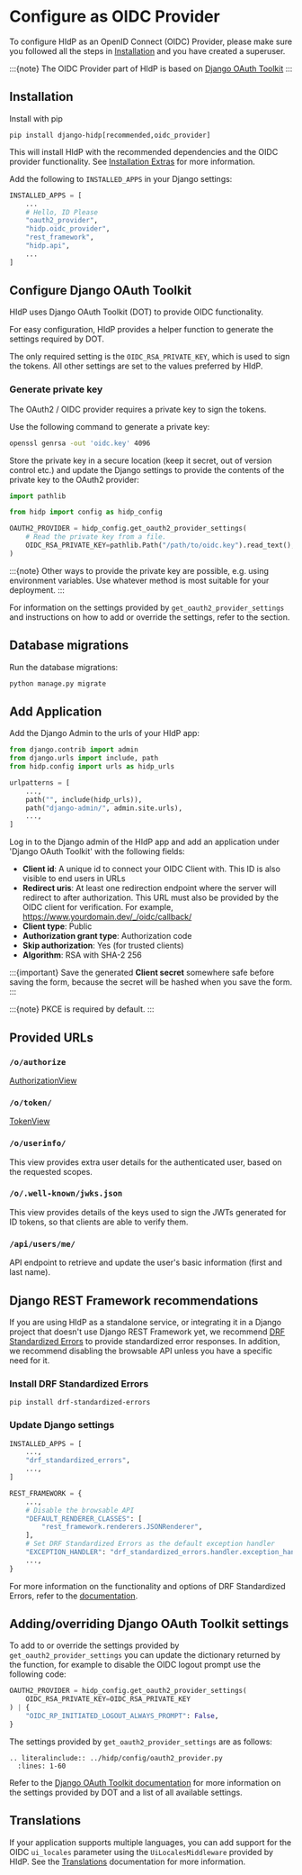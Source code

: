 # Configure as OIDC Provider

To configure HIdP as an OpenID Connect (OIDC) Provider, please make sure you followed all the steps in
[Installation](project:./installation.md) and you have created a superuser.

:::{note}
The OIDC Provider part of HIdP is based on [Django OAuth Toolkit](https://django-oauth-toolkit.readthedocs.io/en/latest/)
:::

## Installation

Install with pip

```
pip install django-hidp[recommended,oidc_provider]
```

This will install HIdP with the recommended dependencies and the OIDC provider functionality. See 
[Installation Extras](project:installation-extras.md) for more information.

Add the following to `INSTALLED_APPS` in your Django settings:

```python
INSTALLED_APPS = [
    ...
    # Hello, ID Please
    "oauth2_provider",
    "hidp.oidc_provider",
    "rest_framework",
    "hidp.api",
    ...
]
```

## Configure Django OAuth Toolkit

HIdP uses Django OAuth Toolkit (DOT) to provide OIDC functionality.

For easy configuration, HIdP provides a helper function to generate the settings required by DOT.

The only required setting is the `OIDC_RSA_PRIVATE_KEY`, which is used to sign the tokens.
All other settings are set to the values preferred by HIdP.

### Generate private key

The OAuth2 / OIDC provider requires a private key to sign the tokens.

Use the following command to generate a private key:

```bash
openssl genrsa -out 'oidc.key' 4096
```

Store the private key in a secure location (keep it secret, out of version control etc.) and update the Django settings
to provide the contents of the private key to the OAuth2 provider:

```python
import pathlib

from hidp import config as hidp_config

OAUTH2_PROVIDER = hidp_config.get_oauth2_provider_settings(
    # Read the private key from a file.
    OIDC_RSA_PRIVATE_KEY=pathlib.Path("/path/to/oidc.key").read_text(),
)
```

:::{note}
Other ways to provide the private key are possible, e.g. using environment variables.
Use whatever method is most suitable for your deployment.
:::

For information on the settings provided by `get_oauth2_provider_settings` and instructions on how to add or override
the settings, refer to the [](#addingoverriding-django-oauth-toolkit-settings) section.

## Database migrations

Run the database migrations:

```bash
python manage.py migrate
```

## Add Application

Add the Django Admin to the urls of your HIdP app:

```python
from django.contrib import admin
from django.urls import include, path
from hidp.config import urls as hidp_urls

urlpatterns = [
    ...,
    path("", include(hidp_urls)),
    path("django-admin/", admin.site.urls),
    ...,
]
```

Log in to the Django admin of the HIdP app and add an application under
'Django OAuth Toolkit' with the following fields:

- **Client id**: A unique id to connect your OIDC Client with. This ID is also visible
to end users in URLs
- **Redirect uris**: At least one redirection endpoint where the server will redirect
to after authorization. This URL must also be provided by the OIDC client
for verification. For example, https://www.yourdomain.dev/_/oidc/callback/
- **Client type**: Public
- **Authorization grant type**: Authorization code
- **Skip authorization**: Yes (for trusted clients)
- **Algorithm**: RSA with SHA-2 256

:::{important}
Save the generated **Client secret** somewhere safe before saving the form, because the
secret will be hashed when you save the form.
:::

:::{note}
PKCE is required by default.
:::

## Provided URLs

### `/o/authorize`
[AuthorizationView](https://django-oauth-toolkit.readthedocs.io/en/latest/views/details.html#oauth2_provider.views.base.AuthorizationView)

### `/o/token/`
[TokenView](https://django-oauth-toolkit.readthedocs.io/en/latest/views/details.html#oauth2_provider.views.base.TokenView)

### `/o/userinfo/`

This view provides extra user details for the authenticated user, based on the requested scopes.

### `/o/.well-known/jwks.json`

This view provides details of the keys used to sign the JWTs generated for ID tokens,
so that clients are able to verify them.

### `/api/users/me/`

API endpoint to retrieve and update the user's basic information (first and last name).

## Django REST Framework recommendations

If you are using HIdP as a standalone service, or integrating it in a Django project that doesn't use
Django REST Framework yet, we recommend [DRF Standardized Errors](https://pypi.org/project/drf-standardized-errors/)
to provide standardized error responses. In addition, we recommend disabling the browsable API unless you have a
specific need for it.

### Install DRF Standardized Errors

```shell
pip install drf-standardized-errors
```

### Update Django settings

```python
INSTALLED_APPS = [
    ...,
    "drf_standardized_errors",
    ...,
]

REST_FRAMEWORK = {
    ...,
    # Disable the browsable API
    "DEFAULT_RENDERER_CLASSES": [
        "rest_framework.renderers.JSONRenderer",
    ],
    # Set DRF Standardized Errors as the default exception handler
    "EXCEPTION_HANDLER": "drf_standardized_errors.handler.exception_handler",
    ...,
}
```

For more information on the functionality and options of DRF Standardized Errors, refer to the [documentation](https://drf-standardized-errors.readthedocs.io/en/latest/).

## Adding/overriding Django OAuth Toolkit settings

To add to or override the settings provided by `get_oauth2_provider_settings` you can update the dictionary
returned by the function, for example to disable the OIDC logout prompt use the following code:

```python
OAUTH2_PROVIDER = hidp_config.get_oauth2_provider_settings(
    OIDC_RSA_PRIVATE_KEY=OIDC_RSA_PRIVATE_KEY
) | {
    "OIDC_RP_INITIATED_LOGOUT_ALWAYS_PROMPT": False,
}
```

The settings provided by `get_oauth2_provider_settings` are as follows:

```{eval-rst}
.. literalinclude:: ../hidp/config/oauth2_provider.py
  :lines: 1-60
```

Refer to the [Django OAuth Toolkit documentation](https://django-oauth-toolkit.readthedocs.io/en/latest/settings.html)
for more information on the settings provided by DOT and a list of all available settings.

## Translations

If your application supports multiple languages, you can add support for the OIDC `ui_locales` parameter
using the `UiLocalesMiddleware` provided by HIdP. See the [Translations](project:./translations.md) documentation
for more information.
